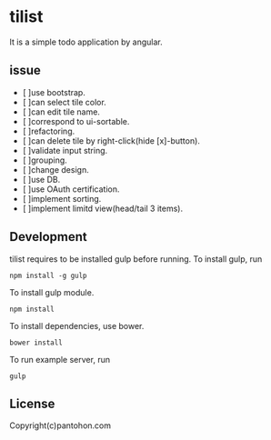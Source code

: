 # tilist
It is a simple todo application by angular.

## issue
- [ ]use bootstrap.
- [ ]can select tile color.
- [ ]can edit tile name.
- [ ]correspond to ui-sortable.
- [ ]refactoring.
- [ ]can delete tile by right-click(hide [x]-button).
- [ ]validate input string.
- [ ]grouping.
- [ ]change design.
- [ ]use DB.
- [ ]use OAuth certification.
- [ ]implement sorting.
- [ ]implement limitd view(head/tail 3 items).

## Development
tilist requires to be installed gulp before running.
To install gulp, run

```
npm install -g gulp
```

To install gulp module.

```
npm install
```

To install dependencies, use bower.

```
bower install
```

To run example server, run

```
gulp
```

## License

Copyright(c)pantohon.com
